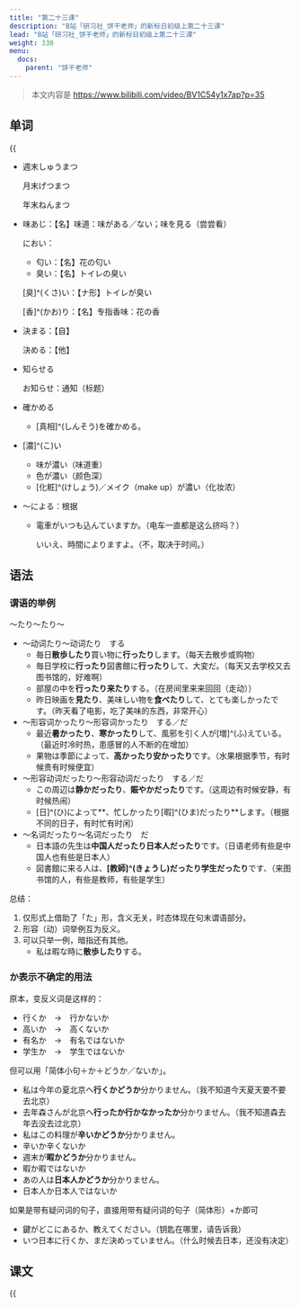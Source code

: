 ```yaml
---
title: "第二十三课"
description: "B站「研习社_饼干老师」的新标日初级上第二十三课"
lead: "B站「研习社_饼干老师」的新标日初级上第二十三课"
weight: 330
menu:
  docs:
    parent: "饼干老师"
---
```


> 本文内容是 https://www.bilibili.com/video/BV1C54y1x7ap?p=35

## 单词

{{<audio src="https://tellyouwhat-static-1251995834.cos.ap-chongqing.myqcloud.com/audios/cs_danci/23第二十三课.mp3">}}

- 週末しゅうまつ

  月末げつまつ

  年末ねんまつ

- 味あじ：【名】味道：味がある／ない；味を見る（尝尝看）

  におい：

  - 匂い：【名】花の匂い
  - 臭い：【名】トイレの臭い

  [臭]^(くさ)い：【ナ形】トイレが臭い

  [香]^(かお)り：【名】专指香味：花の香

- 決まる：【自】

  決める：【他】

- 知らせる

  お知らせ：通知（标题）

- 確かめる

  - [真相]^(しんそう)を確かめる。

- [濃]^(こ)い

  - 味が濃い（味道重）
  - 色が濃い（颜色深）
  - [化粧]^(けしょう)／メイク（make up）が濃い（化妆浓）

- ～による：根据

  - 電車がいつも込んていますか。（电车一直都是这么挤吗？）

    いいえ、時間によりますよ。（不，取决于时间。）

## 语法

### 谓语的举例

～たり～たり～

- ～动词たり～动词たり　する
  - 毎日**散歩したり**買い物に**行ったり**します。（每天去散步或购物）
  - 毎日学校に**行ったり**図書館に**行ったり**して、大変だ。（每天又去学校又去图书馆的，好难啊）
  - 部屋の中を**行ったり来たり**する。（在房间里来来回回（走动））
  - 昨日映画を**見たり**、美味しい物を**食べたり**して、とても楽しかったです。（昨天看了电影，吃了美味的东西，非常开心）
- ～形容词かったり～形容词かったり　する／だ
  - 最近**暑かったり**、**寒かったり**して、風邪を引く人が[増]^(ふ)えている。（最近时冷时热，患感冒的人不断的在增加）
  - 果物は季節によって、**高かったり安かったり**です。（水果根据季节，有时候贵有时候便宜）
- ～形容动词だったり～形容动词だったり　する／だ
  - この周辺は**静かだったり**、**賑やかだったり**です。（这周边有时候安静，有时候热闹）
  - [日]^(ひ)によって**、忙しかったり[暇]^(ひま)だったり**します。（根据不同的日子，有时忙有时闲）
- ～名词だったり～名词だったり　だ
  - 日本語の先生は**中国人だったり日本人だったり**です。（日语老师有些是中国人也有些是日本人）
  - 図書館に来る人は、**[教師]^(きょうし)だったり学生だったり**です、（来图书馆的人，有些是教师，有些是学生）

总结：

1. 仅形式上借助了「た」形，含义无关，时态体现在句末谓语部分。
2. 形容（动）词举例互为反义。
3. 可以只举一例，暗指还有其他。
   - 私は暇な時に**散歩したり**する。

### か表示不确定的用法

原本，变反义词是这样的：

- 行くか　→　行かないか
- 高いか　→　高くないか
- 有名か　→　有名ではないか
- 学生か　→　学生ではないか

但可以用「简体小句＋か＋どうか／ないか」。

- 私は今年の夏北京へ**行くかどうか**分かりません。（我不知道今天夏天要不要去北京）
- 去年森さんが北京へ**行ったか行かなかったか**分かりません。（我不知道森去年去没去过北京）
- 私はこの料理が**辛いかどうか**分かりません。
- 辛いか辛くないか
- 週末が**暇かどうか**分かりません。
- 暇か暇ではないか
- あの人は**日本人かどうか**分かりません。
- 日本人か日本人ではないか

如果是带有疑问词的句子，直接用带有疑问词的句子（简体形）+か即可

- 鍵がどこにあるか、教えてください。（钥匙在哪里，请告诉我）
- いつ日本に行くか、まだ決めっていません。（什么时候去日本，还没有决定）

## 课文

{{<audio src="https://tellyouwhat-static-1251995834.cos.ap-chongqing.myqcloud.com/audios/cs_kewen/19-24课 新标日初级课文/Lesson23.mp3">}}
